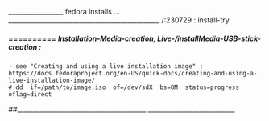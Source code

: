 _________________ fedora installs ... _______________________________________________
/:230729  :  install-try



#####  ==========  Installation-Media-creation, Live-/installMedia-USB-stick-creation  :
    - see "Creating and using a live installation image" : https://docs.fedoraproject.org/en-US/quick-docs/creating-and-using-a-live-installation-image/
    # dd  if=/path/to/image.iso  of=/dev/sdX  bs=8M  status=progress  oflag=direct
    
##________________________________________  ___________________________

